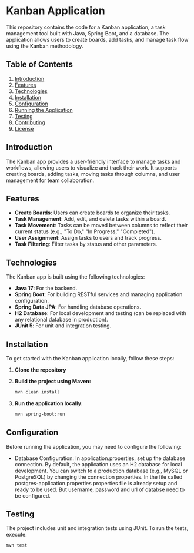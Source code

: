 # Kanban Application

This repository contains the code for a Kanban application, a task management tool built with Java, Spring Boot, and a database. The application allows users to create boards, add tasks, and manage task flow using the Kanban methodology.

## Table of Contents

1. [Introduction](#introduction)
2. [Features](#features)
3. [Technologies](#technologies)
4. [Installation](#installation)
5. [Configuration](#configuration)
6. [Running the Application](#running-the-application)
7. [Testing](#testing)
8. [Contributing](#contributing)
9. [License](#license)

## Introduction

The Kanban app provides a user-friendly interface to manage tasks and workflows, allowing users to visualize and track their work. It supports creating boards, adding tasks, moving tasks through columns, and user management for team collaboration.

## Features

- **Create Boards**: Users can create boards to organize their tasks.
- **Task Management**: Add, edit, and delete tasks within a board.
- **Task Movement**: Tasks can be moved between columns to reflect their current status (e.g., "To Do," "In Progress," "Completed").
- **User Assignment**: Assign tasks to users and track progress.
- **Task Filtering**: Filter tasks by status and other parameters.

## Technologies

The Kanban app is built using the following technologies:

- **Java 17**: For the backend.
- **Spring Boot**: For building RESTful services and managing application configuration.
- **Spring Data JPA**: For handling database operations.
- **H2 Database**: For local development and testing (can be replaced with any relational database in production).
- **JUnit 5**: For unit and integration testing.

## Installation

To get started with the Kanban application locally, follow these steps:

1. **Clone the repository**
2. **Build the project using Maven:**  

    ```bash 
    mvn clean install
    ```
3. **Run the application locally:**

    ```bash
   mvn spring-boot:run
   ```

## Configuration

Before running the application, you may need to configure the following:

- Database Configuration: In application.properties, set up the database connection. By default, the application uses an H2 database for local development. You can switch to a production database (e.g., MySQL or PostgreSQL) by changing the connection properties. In the file called postgres-application.properties properties file is already setup and ready to be used. But username, password and url of databse need to be configured.

## Testing

The project includes unit and integration tests using JUnit. To run the tests, execute:

```bash
mvn test
```

